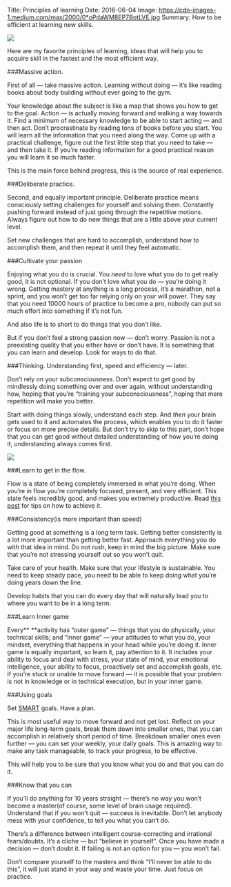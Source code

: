 Title: Principles of learning
Date: 2016-06-04
Image: https://cdn-images-1.medium.com/max/2000/0*oPdaWM8EP7BotLVE.jpg
Summary: How to be efficient at learning new skills.

![](https://cdn-images-1.medium.com/max/2000/0*oPdaWM8EP7BotLVE.jpg)

Here are my favorite principles of learning, ideas that will help you to acquire skill in the fastest and the most efficient way.

###Massive action.

First of all — take massive action. Learning without doing — it’s like reading books about body building without ever going to the gym.

Your knowledge about the subject is like a map that shows you how to get to the goal. Action — is actually moving forward and walking a way towards it.
Find a minimum of necessary knowledge to be able to start acting — and then act. Don’t procrastinate by reading tons of books before you start. You will learn all the information that you need along the way. Come up with a practical challenge, figure out the first little step that you need to take — and then take it. If you’re reading information for a good practical reason you will learn it so much faster.

This is the main force behind progress, this is the source of real experience.

###Deliberate practice.

Second, and equally important principle. Deliberate practice means consciously setting challenges for yourself and solving them. Constantly pushing forward instead of just going through the repetitive motions. Always figure out how to do new things that are a little above your current level.

Set new challenges that are hard to accomplish, understand how to accomplish them, and then repeat it until they feel automatic.

###Cultivate your passion

Enjoying what you do is crucial. You *need* to love what you do to get really good, it is not optional. If you don’t love what you do — you’re doing it wrong. Getting mastery at anything is a long process, it’s a marathon, not a sprint, and you won’t get too far relying only on your will power. They say that you need 10000 hours of practice to become a pro, nobody can put so much effort into something if it’s not fun.

And also life is to short to do things that you don’t like.

But if you don’t feel a strong passion now — don’t worry. Passion is not a preexisting quality that you either have or don’t have. It is something that you can learn and develop. Look for ways to do that.

###Thinking. Understanding first, speed and efficiency — later.

Don’t rely on your subconsciousness. Don’t expect to get good by mindlessly doing something over and over again, without understanding how, hoping that you’re “training your subconsciousness”, hoping that mere repetition will make you better.

Start with doing things slowly, understand each step. And *then* your brain gets used to it and automates the process, which enables you to do it faster or focus on more precise details. But don’t try to skip to this part, don’t hope that you can get good without detailed understanding of how you’re doing it, understanding always comes first.

![](https://cdn-images-1.medium.com/max/2000/0*F7Hu2xLZNEt0OlDn.png)

###Learn to get in the flow.

Flow is a state of being completely immersed in what you’re doing. When you’re in flow you’re completely focused, present, and very efficient. This state feels incredibly good, and makes you extremely productive. Read [this post](https://medium.com/orange-mind/tips-on-achieving-the-flow-fea7204daaf5) for tips on how to achieve it.

###Consistency(is more important than speed)

Getting good at something is a long term task. Getting better consistently is a lot more important than getting better fast. Approach everything you do with that idea in mind. Do not rush, keep in mind the big picture. Make sure that you’re not stressing yourself out so you won’t quit.

Take care of your health. Make sure that your lifestyle is sustainable. You need to keep steady pace, you need to be able to keep doing what you’re doing years down the line.

Develop habits that you can do every day that will naturally lead you to where you want to be in a long term.

###Learn Inner game

Every** **activity has “outer game” — things that you do physically, your technical skills; and “inner game” — your attitudes to what you do, your mindset, everything that happens in your head while you’re doing it. Inner game is equally important, so learn it, pay attention to it. It includes your ability to focus and deal with stress, your state of mind, your emotional intelligence, your ability to focus, proactively set and accomplish goals, etc. If you’re stuck or unable to move forward — it is possible that your problem is not in knowledge or in technical execution, but in your inner game.

###Using goals

Set [SMART](https://en.wikipedia.org/wiki/SMART_criteria) goals. Have a plan.

This is most useful way to move forward and not get lost. Reflect on your major life long-term goals, break them down into smaller ones, that you can accomplish in relatively short period of time. Breakdown smaller ones even further — you can set your weekly, your daily goals. This is amazing way to make any task manageable, to track your progress, to be effective.

This will help you to be sure that you know what you do and that you can do it.

###Know that you can

If you’ll do anything for 10 years straight — there’s no way you won’t become a master(of course, some level of brain usage required). Understand that if you won’t quit — success is inevitable. Don’t let anybody mess with your confidence, to tell you what you can’t do.

There’s a difference between intelligent course-correcting and irrational fears/doubts. It’s a cliche — but “believe in yourself”. Once you have made a decision — don’t doubt it. If failing is not an option for you — you won’t fail.

Don’t compare yourself to the masters and think “I’ll never be able to do this”, it will just stand in your way and waste your time. Just focus on practice.

